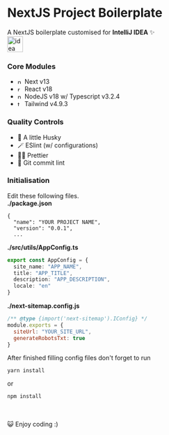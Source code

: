 # NextJS Project Boilerplate
A NextJS boilerplate customised for **IntelliJ IDEA** ✨
<br/>
[<img alt="idea" height="36" src="https://skillicons.dev/icons?i=idea&amp;perline=1" width="36"/>](https://skillicons.dev)  

### Core Modules
- [<img alt="next" height="12" src="https://skillicons.dev/icons?i=nextjs&amp;perline=1" width="12"/>](https://skillicons.dev) Next v13
- [<img alt="react" height="12" src="https://skillicons.dev/icons?i=react&amp;perline=1" width="12"/>](https://skillicons.dev) React v18
- [<img alt="node" height="12" src="https://skillicons.dev/icons?i=nodejs&amp;perline=1" width="12"/>](https://skillicons.dev) NodeJS v18 w/ Typescript v3.2.4
- [<img alt="tw" height="12" src="https://skillicons.dev/icons?i=tailwind&amp;perline=1" width="12"/>](https://skillicons.dev) Tailwind v4.9.3

### Quality Controls
- 🦊 A little Husky
- 🪄 ESlint (w/ configurations)
- 💅🏻 Prettier
- 🔨 Git commit lint

### Initialisation 
Edit these following files.
<br/>
**./package.json**
```
{
  "name": "YOUR PROJECT NAME",
  "version": "0.0.1", 
  ...
```
**./src/utils/AppConfig.ts**
```typescript
export const AppConfig = {
  site_name: "APP_NAME",
  title: "APP_TITLE",
  description: "APP_DESCRIPTION",
  locale: "en"
}
```
**./next-sitemap.config.js**
```javascript
/** @type {import('next-sitemap').IConfig} */
module.exports = {
  siteUrl: "YOUR_SITE_URL",
  generateRobotsTxt: true
}
```
After finished filling config files don't forget to run
```shell
yarn install
```
or
```shell
npm install
```
<br/>
<br/>
😺 Enjoy coding :)
